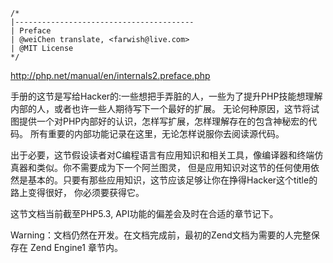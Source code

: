 ```
/*
|----------------------------------------
| Preface
| @weiChen translate, <farwish@live.com>
| @MIT License
*/
```

  http://php.net/manual/en/internals2.preface.php
  
  手册的这节是写给Hacker的:一些想把手弄脏的人，一些为了提升PHP技能想理解内部的人，或者也许一些人期待写下一个最好的扩展。
无论何种原因，这节将试图提供一个对PHP内部好的认识，怎样写扩展，怎样理解存在的包含神秘宏的代码。
所有重要的内部功能记录在这里，无论怎样说服你去阅读源代码。

  出于必要，这节假设读者对C编程语言有应用知识和相关工具，像编译器和终端仿真器和类似。你不需要成为下一个阿兰图灵，
但是应用知识对这节的任何使用依然是基本的。只要有那些应用知识，这节应该足够让你在挣得Hacker这个title的路上变得很好，
你必须要获得它。

  这节文档当前截至PHP5.3, API功能的偏差会及时在合适的章节记下。

  Warning：文档仍然在开发。在文档完成前，最初的Zend文档为需要的人完整保存在 Zend Engine1 章节内。
